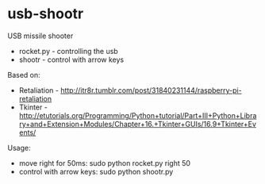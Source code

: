 usb-shootr
==========

USB missile shooter

- rocket.py - controlling the usb 
- shootr - control with arrow keys


Based on:

- Retaliation - http://itr8r.tumblr.com/post/31840231144/raspberry-pi-retaliation
- Tkinter - http://etutorials.org/Programming/Python+tutorial/Part+III+Python+Library+and+Extension+Modules/Chapter+16.+Tkinter+GUIs/16.9+Tkinter+Events/


Usage:
- move right for 50ms: sudo python rocket.py right 50
- control with arrow keys: sudo python shootr.py
